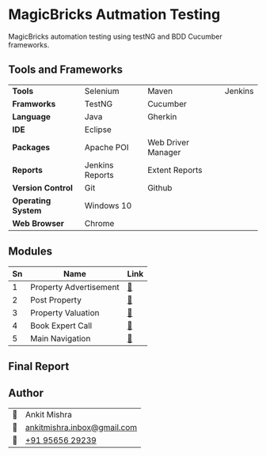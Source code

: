 # MagicBricks Autmation Testing

MagicBricks automation testing using testNG and BDD Cucumber frameworks.

## Tools and Frameworks

|                      |                 |                    |         |
| -------------------- | --------------- | ------------------ | ------- |
| **Tools**            | Selenium        | Maven              | Jenkins |
| **Framworks**        | TestNG          | Cucumber           |         |
| **Language**         | Java            | Gherkin            |         |
| **IDE**              | Eclipse         |                    |         |
| **Packages**         | Apache POI      | Web Driver Manager |         |
| **Reports**          | Jenkins Reports | Extent Reports     |         |
| **Version Control**  | Git             | Github             |         |
| **Operating System** | Windows 10      |                    |         |
| **Web Browser**      | Chrome          |                    |         |

## Modules

| **Sn** | **Name**               | **Link**                                                   |
| ------ | ---------------------- | ---------------------------------------------------------- |
| 1      | Property Advertisement | [🔗](https://www.magicbricks.com/bricks/advertise-with-us) |
| 2      | Post Property          | [🔗](https://post.magicbricks.com/)                        |
| 3      | Property Valuation     | [🔗](https://www.magicbricks.com/propworth/Bangalore/)     |
| 4      | Book Expert Call       | [🔗](https://www.magicbricks.com/bricks/advertise-with-us) |
| 5      | Main Navigation        | [🔗](https://www.magicbricks.com)                          |

## Final Report

## Author

|     |                                                                              |
| --- | ---------------------------------------------------------------------------- |
| 👤  | Ankit Mishra                                                                 |
| 📧  | <a href="mailto:ankitmishra.inbox@gmail.com">ankitmishra.inbox@gmail.com</a> |
| 📱  | <a href="tel:+919565629239">+91 95656 29239</a>                              |
